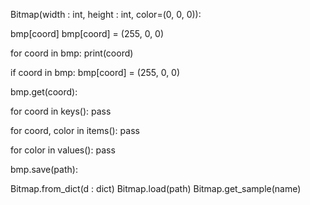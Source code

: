 Bitmap(width : int, height : int, color=(0, 0, 0)):

bmp[coord]
bmp[coord] = (255, 0, 0)

for coord in bmp:
    print(coord)

if coord in bmp:
    bmp[coord] = (255, 0, 0)

bmp.get(coord):

for coord in keys():
    pass

for coord, color in items():
    pass

for color in values():
    pass


bmp.save(path):

Bitmap.from_dict(d : dict)
Bitmap.load(path)
Bitmap.get_sample(name)